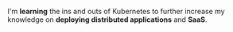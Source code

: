 I'm **learning** the ins and outs of Kubernetes to further increase my knowledge on **deploying distributed applications** and **SaaS**.
